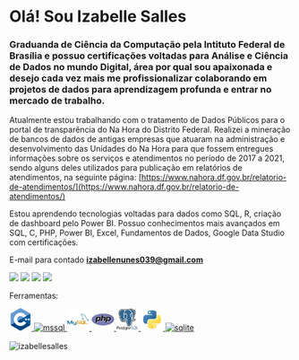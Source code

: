 


<h1>Olá! Sou Izabelle Salles</h1><h3 >

Graduanda de Ciência da Computação pela Intituto Federal de Brasília e  possuo certificações voltadas para Análise e Ciência de Dados no mundo Digital, área por qual sou apaixonada e desejo cada vez mais me profissionalizar colaborando em projetos de dados para aprendizagem profunda e entrar no mercado de trabalho. </h3>


Atualmente estou trabalhando com o tratamento de Dados Públicos para o portal de transparência do Na Hora do Distrito Federal. Realizei a mineração de bancos de dados de antigas empresas que atuaram na administração e desenvolvimento das Unidades do Na Hora para que fossem entregues informações sobre os serviços e atendimentos no período de 2017 a 2021, sendo alguns deles utilizados para publicação em relatórios de atendimentos, na seguinte página: [https://www.nahora.df.gov.br/relatorio-de-atendimentos/](https://www.nahora.df.gov.br/relatorio-de-atendimentos/)

Estou aprendendo tecnologias voltadas para dados como SQL, R, criação de dashboard pelo Power BI.
Possuo conhecimentos mais avançados em SQL, C, PHP, Power BI, Excel, Fundamentos de Dados, Google Data Studio com certificações.

E-mail para contado **izabellenunes039@gmail.com**

[<img src="https://img.shields.io/badge/twitter-%231DA1F2.svg?&style=for-the-badge&logo=twitter&logoColor=white" />](https://twitter.com/picarall)  [<img src="https://img.shields.io/badge/linkedin-%230077B5.svg?&style=for-the-badge&logo=linkedin&logoColor=white" />](https://www.linkedin.com/in/izabelle-salles-08402421b/) [<img src = "https://img.shields.io/badge/instagram-%23E4405F.svg?&style=for-the-badge&logo=instagram&logoColor=white">](https://www.instagram.com/izabellelouisee/) [<img src = "https://img.shields.io/badge/facebook-%231877F2.svg?&style=for-the-badge&logo=facebook&logoColor=white">](https://www.facebook.com/izabellelouise)

Ferramentas:</h3>



<p align="esquerda"> <a href="https://www.w3schools.com/cpp/" target="_blank" rel="noreferrer"> <img src="https://raw.githubusercontent.com/devicons/devicon/master/icons/cplusplus/cplusplus-original.svg" alt="cplusplus" width="40" height="40"/> </a> <a href="https://www.microsoft.com/en-us/sql-server" target="_blank" rel="noreferrer"> <img src="https://www.svgrepo.com/show/303229/microsoft-sql-server-logo.svg" alt="mssql" width="40" height="40"/> </a> <a href="https://www.mysql.com/" target="_blank" rel="noreferrer"> <img src="https://raw.githubusercontent.com/devicons/devicon/master/icons/mysql/mysql-original-wordmark.svg" alt="mysql" width="40" height="40"/> </a> <a href="https://www.php.net" target="_blank" rel="noreferrer"> <img src="https://raw.githubusercontent.com/devicons/devicon/master/icons/php/php-original.svg" alt="php" width="40" height="40"/> </a> <a href="https://www.postgresql.org" target="_blank" rel="noreferrer"> <img src="https://raw.githubusercontent.com/devicons/devicon/master/icons/postgresql/postgresql-original-wordmark.svg" alt="postgresql" width="40" height="40"/> </a> <a href="https://www.python.org" target="_blank" rel="noreferrer"> <img src="https://raw.githubusercontent.com/devicons/devicon/master/icons/python/python-original.svg" alt="python" width="40" height="40"/> </a> <a href="https://www.sqlite.org/" target="_blank" rel="noreferrer"> <img src="https://www.vectorlogo.zone/logos/sqlite/sqlite-icon.svg" alt="sqlite" width="40" height="40"/> </a> </p>

<p><img align="center" src="https://github-readme-stats.vercel.app/api/top-langs?username=izabellesalles&show_icons=true&locale=en&layout=compact" alt="izabellesalles" /></p>

